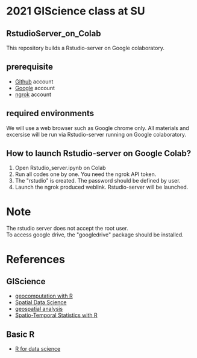 # 2021 GIScience class at SU

## RstudioServer_on_Colab
This repository builds a Rstudio-server on Google colaboratory.

## prerequisite
- [Github](https://github.com/) account
- [Google](https://www.google.com/) account
- [ngrok](https://ngrok.com/) account

## required environments
We will use a web browser such as Google chrome only. All materials and excersise will be run via Rstudio-server running on Google colaboratory.

## How to launch Rstudio-server on Google Colab?
1. Open Rstudio_server.ipynb on Colab
2. Run all codes one by one. You need the ngrok API token. 
3. The "rstudio" is created. The password should be defined by user.
4. Launch the ngrok produced weblink. Rstudio-server will be launched.

# Note
The rstudio server does not accept the root user.  
To access google drive, the "googledrive" package should be installed.  


# References
## GIScience 
- [geocomputation with R](https://geocompr.robinlovelace.net/)  
- [Spatial Data Science](https://keen-swartz-3146c4.netlify.app/)  
- [geospatial analysis](https://spatialanalysisonline.com/HTML/index.html)  
- [Spatio-Temporal Statistics with R](https://spacetimewithr.org/)  
## Basic R
- [R for data science](https://r4ds.had.co.nz/)  

